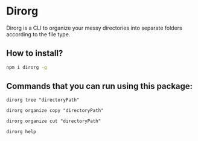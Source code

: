 # Dirorg
Dirorg is a CLI to organize your messy directories into separate folders according to the file type.

## How to install?

```bash
npm i dirorg -g

```

## Commands that you can run using this package:

    dirorg tree "directoryPath"

    dirorg organize copy "directoryPath"

    dirorg organize cut "directoryPath"

    dirorg help